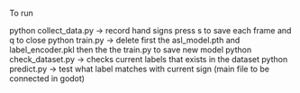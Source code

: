 To run

python collect_data.py -> record hand signs press s to save each frame and q to close
python train.py -> delete first the asl_model.pth and label_encoder.pkl then the the train.py to save new model
python check_dataset.py  -> checks current labels that exists in the dataset
python predict.py -> test what label matches with current sign (main file to be connected in godot)